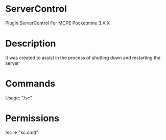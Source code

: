 # ServerControl
Plugin ServerControl For MCPE Pocketmine 3.X.X 

# Description
It was created to assist in the process of shutting down and restarting the server

# Commands
Usage: "/sc"

# Permissions
/sc =>  "sc.cmd"

